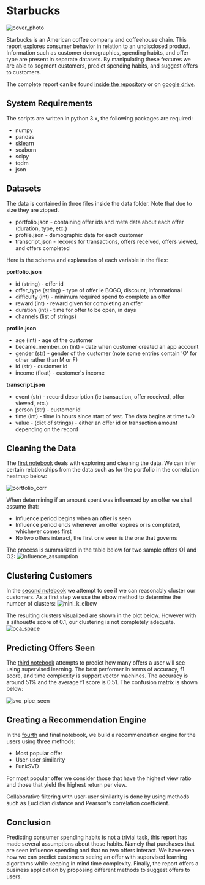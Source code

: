 # Starbucks
![cover_photo](https://github.com/NadimKawwa/starbucks/blob/master/plots/sbux_cover.jpg)

Starbucks is an American coffee company and coffeehouse chain. This report explores consumer behavior in relation to an undisclosed product. Information such as customer demographics, spending habits, and offer type are present in separate datasets. By manipulating these features we are able to segment customers, predict spending habits, and suggest offers to customers.

The complete report can be found [inside the repository](https://github.com/NadimKawwa/starbucks/blob/master/strabucks_report_capstone.pdf) or on [google drive](https://drive.google.com/file/d/1oF6u1BFvCpc17uXyLLz0dTD_9b0PIZoh/view?usp=sharing).

## System Requirements

The scripts are written in python 3.x, the following packages are required:

- numpy
- pandas
- sklearn
- seaborn
- scipy
- tqdm
- json

## Datasets

The data is contained in three files inside the data folder. Note that due to size they are zipped.

* portfolio.json - containing offer ids and meta data about each offer (duration, type, etc.)
* profile.json - demographic data for each customer
* transcript.json - records for transactions, offers received, offers viewed, and offers completed

Here is the schema and explanation of each variable in the files:

**portfolio.json**
* id (string) - offer id
* offer_type (string) - type of offer ie BOGO, discount, informational
* difficulty (int) - minimum required spend to complete an offer
* reward (int) - reward given for completing an offer
* duration (int) - time for offer to be open, in days
* channels (list of strings)

**profile.json**
* age (int) - age of the customer 
* became_member_on (int) - date when customer created an app account
* gender (str) - gender of the customer (note some entries contain 'O' for other rather than M or F)
* id (str) - customer id
* income (float) - customer's income

**transcript.json**
* event (str) - record description (ie transaction, offer received, offer viewed, etc.)
* person (str) - customer id
* time (int) - time in hours since start of test. The data begins at time t=0
* value - (dict of strings) - either an offer id or transaction amount depending on the record


## Cleaning the Data

The [first notebook](https://github.com/NadimKawwa/starbucks/blob/master/00_Starbucks_Capstone_notebook_Cleaning.ipynb) deals with exploring and cleaning the data. We can infer certain relationships from the data such as for the portfolio in the correlation heatmap below:

![portfolio_corr](https://github.com/NadimKawwa/starbucks/blob/master/plots/portfolio_corr.png)

When determining if an amount spent was influenced by an offer we shall assume that:
- Influence period begins when an offer is seen
- Influence period ends whenever an offer expires or is completed, whichever comes first
- No two offers interact, the first one seen is the one that governs

The process is summarized in the table below for two sample offers O1 and O2:
![influence_assumption](https://github.com/NadimKawwa/starbucks/blob/master/plots/cleaning_assumption.png)


## Clustering Customers

In the [second notebook](https://github.com/NadimKawwa/starbucks/blob/master/01_Starbucks_Capstone_notebook_segmentation.ipynb) we attempt to see if we can reasonably cluster our customers. As a first step we use the elbow method to determine the number of clusters:
![mini_k_elbow](https://github.com/NadimKawwa/starbucks/blob/master/plots/elbow_minik.png)

The resulting clusters visualized are shown in the plot below. However with a silhouette score of 0.1, our clustering is not completely adequate.
![pca_space](https://github.com/NadimKawwa/starbucks/blob/master/plots/pca_space.png)


## Predicting Offers Seen

The [third notebook](https://github.com/NadimKawwa/starbucks/blob/master/02_Starbucks_Capstone_notebook_SupevisedLearning.ipynb) attempts to predict how many offers a user will see using supervised learning. The best performer in terms of accuracy, f1 score, and time complexity is support vector machines. The accuracy is around 51% and the average f1 score is 0.51.
The confusion matrix is shown below:

![svc_pipe_seen](https://github.com/NadimKawwa/starbucks/blob/master/plots/svc_pipe_seen_confusion.png)

## Creating a Recommendation Engine

In the [fourth](https://github.com/NadimKawwa/starbucks/blob/master/03_Starbucks_Capstone_notebook_RecommendationEngine.ipynb) and final notebook, we build a recommendation engine for the users using three methods:
- Most popular offer
- User-user similarity
- FunkSVD

For most popular offer we consider those that have the highest view ratio and those that yield the highest return per view.

Collaborative filtering with user-user similarity is done by using methods such as Euclidian distance and Pearson's correlation coefficient.


## Conclusion

Predicting consumer spending habits is not a trivial task, this report has made several assumptions about those habits. Namely that purchases that are seen influence spending and that no two offers interact.
We have seen how we can predict customers seeing an offer with supervised learning algorithms while keeping in mind time complexity.
Finally, the report offers a business application by proposing different methods to suggest offers to users.
